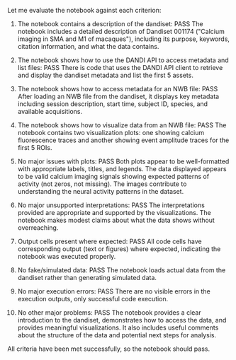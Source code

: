 Let me evaluate the notebook against each criterion:

1. The notebook contains a description of the dandiset: PASS
   The notebook includes a detailed description of Dandiset 001174 ("Calcium imaging in SMA and M1 of macaques"), including its purpose, keywords, citation information, and what the data contains.

2. The notebook shows how to use the DANDI API to access metadata and list files: PASS
   There is code that uses the DANDI API client to retrieve and display the dandiset metadata and list the first 5 assets.

3. The notebook shows how to access metadata for an NWB file: PASS
   After loading an NWB file from the dandiset, it displays key metadata including session description, start time, subject ID, species, and available acquisitions.

4. The notebook shows how to visualize data from an NWB file: PASS
   The notebook contains two visualization plots: one showing calcium fluorescence traces and another showing event amplitude traces for the first 5 ROIs.

5. No major issues with plots: PASS
   Both plots appear to be well-formatted with appropriate labels, titles, and legends. The data displayed appears to be valid calcium imaging signals showing expected patterns of activity (not zeros, not missing). The images contribute to understanding the neural activity patterns in the dataset.

6. No major unsupported interpretations: PASS
   The interpretations provided are appropriate and supported by the visualizations. The notebook makes modest claims about what the data shows without overreaching.

7. Output cells present where expected: PASS
   All code cells have corresponding output (text or figures) where expected, indicating the notebook was executed properly.

8. No fake/simulated data: PASS
   The notebook loads actual data from the dandiset rather than generating simulated data.

9. No major execution errors: PASS
   There are no visible errors in the execution outputs, only successful code execution.

10. No other major problems: PASS
    The notebook provides a clear introduction to the dandiset, demonstrates how to access the data, and provides meaningful visualizations. It also includes useful comments about the structure of the data and potential next steps for analysis.

All criteria have been met successfully, so the notebook should pass.